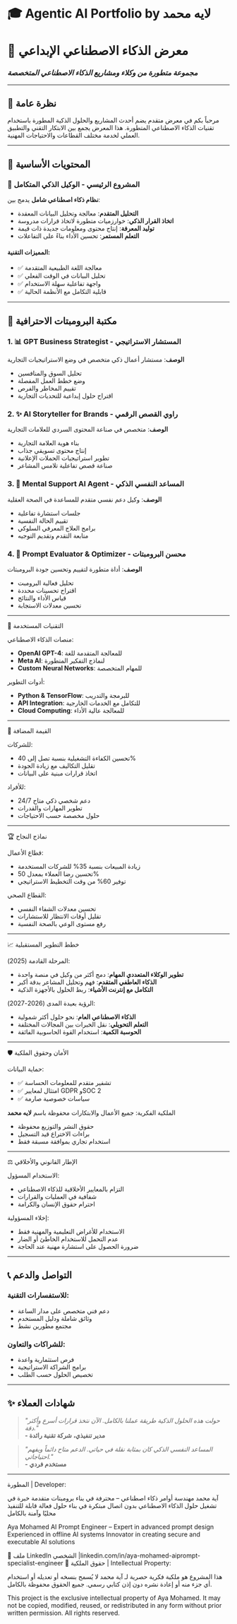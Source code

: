 # 🎓 Agentic AI Portfolio by لايه محمد
# 🌟 معرض الذكاء الاصطناعي الإبداعي
### *مجموعة متطورة من وكلاء ومشاريع الذكاء الاصطناعي المتخصصة*

---

## 🎯 نظرة عامة

مرحباً بكم في معرض متقدم يضم أحدث المشاريع والحلول الذكية المطورة باستخدام تقنيات الذكاء الاصطناعي المتطورة. هذا المعرض يجمع بين الابتكار التقني والتطبيق العملي لخدمة مختلف القطاعات والاحتياجات المهنية.

---

## 📂 المحتويات الأساسية

### 🤖 المشروع الرئيسي - الوكيل الذكي المتكامل
**نظام ذكاء اصطناعي شامل** يدمج بين:
- **التحليل المتقدم**: معالجة وتحليل البيانات المعقدة
- **اتخاذ القرار الذكي**: خوارزميات متطورة لاتخاذ قرارات مدروسة
- **توليد المعرفة**: إنتاج محتوى ومعلومات جديدة ذات قيمة
- **التعلم المستمر**: تحسين الأداء بناءً على التفاعلات

#### المميزات التقنية:
- ✅ معالجة اللغة الطبيعية المتقدمة
- ✅ تحليل البيانات في الوقت الفعلي
- ✅ واجهة تفاعلية سهلة الاستخدام
- ✅ قابلية التكامل مع الأنظمة الحالية

---

## 🧠 مكتبة البرومبتات الاحترافية

### 1. 📊 GPT Business Strategist - المستشار الاستراتيجي
**الوصف**: مستشار أعمال ذكي متخصص في وضع الاستراتيجيات التجارية
- تحليل السوق والمنافسين
- وضع خطط العمل المفصلة  
- تقييم المخاطر والفرص
- اقتراح حلول إبداعية للتحديات التجارية

### 2. ✨ AI Storyteller for Brands - راوي القصص الرقمي
**الوصف**: متخصص في صناعة المحتوى السردي للعلامات التجارية
- بناء هوية العلامة التجارية
- إنتاج محتوى تسويقي جذاب
- تطوير استراتيجيات الحملات الإعلانية
- صناعة قصص تفاعلية تلامس المشاعر

### 3. 🌱 Mental Support AI Agent - المساعد النفسي الذكي
**الوصف**: وكيل دعم نفسي متقدم للمساعدة في الصحة العقلية
- جلسات استشارة تفاعلية
- تقييم الحالة النفسية
- برامج العلاج المعرفي السلوكي
- متابعة التقدم وتقديم التوجيه

### 4. 🔧 Prompt Evaluator & Optimizer - محسن البرومبتات
**الوصف**: أداة متطورة لتقييم وتحسين جودة البرومبتات
- تحليل فعالية البرومبت
- اقتراح تحسينات محددة
- قياس الأداء والنتائج
- تحسين معدلات الاستجابة

---

 🚀 التقنيات المستخدمة

 منصات الذكاء الاصطناعي:
- **OpenAI GPT-4**: للمعالجة المتقدمة للغة
- **Meta AI**: لنماذج التفكير المتطورة
- **Custom Neural Networks**: للمهام المتخصصة

 أدوات التطوير:
- **Python & TensorFlow**: للبرمجة والتدريب
- **API Integration**: للتكامل مع الخدمات الخارجية
- **Cloud Computing**: للمعالجة عالية الأداء

---

 💎 القيمة المضافة

 للشركات:
- تحسين الكفاءة التشغيلية بنسبة تصل إلى 40%
- تقليل التكاليف مع زيادة الجودة
- اتخاذ قرارات مبنية على البيانات

 للأفراد:
- دعم شخصي ذكي متاح 24/7
- تطوير المهارات والقدرات
- حلول مخصصة حسب الاحتياجات

---

 🏆 نماذج النجاح

 قطاع الأعمال:
- زيادة المبيعات بنسبة 35% للشركات المستخدمة
- تحسين رضا العملاء بمعدل 50%
- توفير 60% من وقت التخطيط الاستراتيجي

 القطاع الصحي:
- تحسين معدلات الشفاء النفسي
- تقليل أوقات الانتظار للاستشارات
- رفع مستوى الوعي بالصحة النفسية

---

 📈 خطط التطوير المستقبلية

 المرحلة القادمة (2025):
- **تطوير الوكلاء المتعددي المهام**: دمج أكثر من وكيل في منصة واحدة
- **الذكاء العاطفي المتقدم**: فهم وتحليل المشاعر بدقة أكبر
- **التكامل مع إنترنت الأشياء**: ربط الحلول بالأجهزة الذكية

 الرؤية بعيدة المدى (2026-2027):
- **الذكاء الاصطناعي العام**: نحو حلول أكثر شمولية
- **التعلم التحويلي**: نقل الخبرات بين المجالات المختلفة
- **الحوسبة الكمية**: استخدام القوة الحاسوبية الفائقة

---
 🛡️ الأمان وحقوق الملكية

 حماية البيانات:
- ✅ تشفير متقدم للمعلومات الحساسة
- ✅ امتثال لمعايير GDPR وSOC 2
- ✅ سياسات خصوصية صارمة

 الملكية الفكرية:
جميع الأعمال والابتكارات محفوظة باسم **لايه محمد**
- حقوق النشر والتوزيع محفوظة
- براءات الاختراع قيد التسجيل
- استخدام تجاري بموافقة مسبقة فقط

---

 ⚖️ الإطار القانوني والأخلاقي

 الاستخدام المسؤول:
- التزام بالمعايير الأخلاقية للذكاء الاصطناعي
- شفافية في العمليات والقرارات
- احترام حقوق الإنسان والكرامة

 إخلاء المسؤولية:
- الاستخدام للأغراض التعليمية والمهنية فقط
- عدم التحمل للاستخدام الخاطئ أو الضار
- ضرورة الحصول على استشارة مهنية عند الحاجة

---

## 📞 التواصل والدعم

### للاستفسارات التقنية:
- دعم فني متخصص على مدار الساعة
- وثائق شاملة ودليل المستخدم
- مجتمع مطورين نشط

### للشراكات والتعاون:
- فرص استثمارية واعدة
- برامج الشراكة الاستراتيجية
- تخصيص الحلول حسب الطلب

---

## ✨ شهادات العملاء

> *"حولت هذه الحلول الذكية طريقة عملنا بالكامل. الآن نتخذ قرارات أسرع وأكثر دقة."*  
> **- مدير تنفيذي، شركة تقنية رائدة**

> *"المساعد النفسي الذكي كان بمثابة نقلة في حياتي. الدعم متاح دائماً ويفهم احتياجاتي."*  
> **- مستخدم فردي**

---
 المطورة | Developer:

آية محمد مهندسة أوامر ذكاء اصطناعي – محترفة في بناء برومبتات متقدمة خبرة في تشغيل حلول الذكاء الاصطناعي بدون اتصال مبتكرة في بناء حلول فعالة قابلة للتنفيذ محليًا وآمنة بالكامل

Aya Mohamed AI Prompt Engineer – Expert in advanced prompt design Experienced in offline AI systems Innovator in creating secure and executable AI solutions

🔗 ملف LinkedIn الشخصي |linkedin.com/in/aya-mohamed-aiprompt-specialist-engineer
🚫 حقوق الملكية | Intellectual Property:

هذا المشروع هو ملكية فكرية حصرية لـ آية محمد لا يُسمح بنسخه أو تعديله أو استخدام أي جزء منه أو إعادة نشره دون إذن كتابي رسمي. جميع الحقوق محفوظة بالكامل.

This project is the exclusive intellectual property of Aya Mohamed. It may not be copied, modified, reused, or redistributed in any form without prior written permission. All rights reserved.


